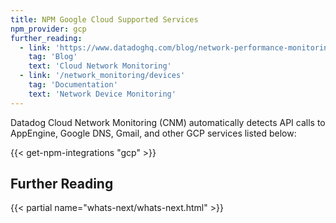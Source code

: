 ```yaml
---
title: NPM Google Cloud Supported Services
npm_provider: gcp
further_reading:
  - link: 'https://www.datadoghq.com/blog/network-performance-monitoring'
    tag: 'Blog'
    text: 'Cloud Network Monitoring'
  - link: '/network_monitoring/devices'
    tag: 'Documentation'
    text: 'Network Device Monitoring'
---
```


Datadog Cloud Network Monitoring (CNM) automatically detects API calls to AppEngine, Google DNS, Gmail, and other GCP services listed below:

{{< get-npm-integrations "gcp" >}}

## Further Reading

{{< partial name="whats-next/whats-next.html" >}}
